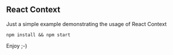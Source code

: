 ## React Context

Just a simple example demonstrating the usage of React Context

`npm install && npm start`

Enjoy ;-)
